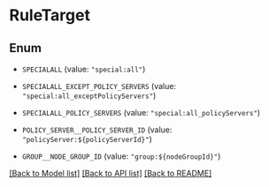 # RuleTarget

## Enum


* `SPECIALALL` (value: `"special:all"`)

* `SPECIALALL_EXCEPT_POLICY_SERVERS` (value: `"special:all_exceptPolicyServers"`)

* `SPECIALALL_POLICY_SERVERS` (value: `"special:all_policyServers"`)

* `POLICY_SERVER__POLICY_SERVER_ID` (value: `"policyServer:${policyServerId}"`)

* `GROUP__NODE_GROUP_ID` (value: `"group:${nodeGroupId}"`)


[[Back to Model list]](../README.md#documentation-for-models) [[Back to API list]](../README.md#documentation-for-api-endpoints) [[Back to README]](../README.md)



